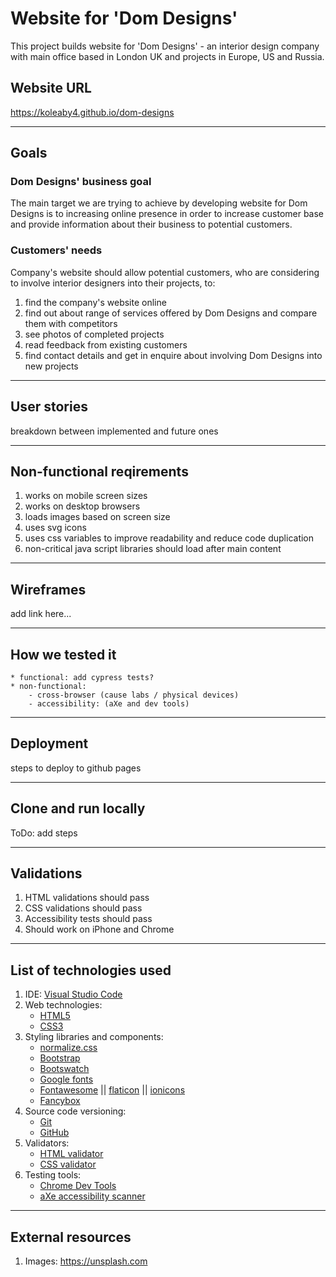 # Website for 'Dom Designs'

This project builds website for 'Dom Designs' - an interior design company with main office based in London UK and projects in Europe, US and Russia.

## Website URL

https://koleaby4.github.io/dom-designs

---

## Goals

### Dom Designs' business goal

The main target we are trying to achieve by developing website for Dom Designs 
is to increasing online presence in order to increase customer base and provide information about their business to potential customers.

### Customers' needs

Company's website should allow potential customers, who are considering to involve interior designers into their projects, to:
   1. find the company's website online
   2. find out about range of services offered by Dom Designs and compare them with competitors
   3. see photos of completed projects
   4. read feedback from existing customers
   5. find contact details and get in enquire about involving Dom Designs into new projects

---

## User stories

breakdown between implemented and future ones

---

## Non-functional reqirements

1. works on mobile screen sizes
2. works on desktop browsers
3. loads images based on screen size
4. uses svg icons
5. uses css variables to improve readability and reduce code duplication
6. non-critical java script libraries should load after main content

---

## Wireframes

add link here...

---

## How we tested it

    * functional: add cypress tests?
    * non-functional:
        - cross-browser (cause labs / physical devices)
        - accessibility: (aXe and dev tools)

---

## Deployment

steps to deploy to github pages

---


## Clone and run locally

ToDo: add steps

---


## Validations

1. HTML validations should pass
2. CSS validations should pass
3. Accessibility tests should pass
4. Should work on iPhone and Chrome

---

## List of technologies used

 1. IDE: [Visual Studio Code](https://code.visualstudio.com/)
 2. Web technologies:
    - [HTML5](https://en.wikipedia.org/wiki/HTML5)
    - [CSS3](https://en.wikipedia.org/wiki/Cascading_Style_Sheets#CSS_3)
 3. Styling libraries and components:
    - [normalize.css](https://necolas.github.io/normalize.css)
    - [Bootstrap](https://getbootstrap.com)
    - [Bootswatch](https://bootswatch.com)
    - [Google fonts](https://fonts.google.com)
    - [Fontawesome](https://fontawesome.com) || [flaticon](https://www.flaticon.com) || [ionicons](https://ionicons.com/)
    - [Fancybox](https://fancyapps.com)
 4. Source code versioning:
    - [Git](https://en.wikipedia.org/wiki/Git)
    - [GitHub](https://github.com)
 5. Validators:
    - [HTML validator](https://validator.w3.org/)
    - [CSS validator](http://jigsaw.w3.org/css-validator/)
 6. Testing tools:
    - [Chrome Dev Tools](https://developers.google.com/web/tools/chrome-devtools)
    - [aXe accessibility scanner](https://www.deque.com/axe)

---

## External resources

1. Images: https://unsplash.com